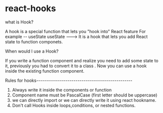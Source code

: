 # react-hooks

what is Hook?

A hook is a special function that lets you "hook into" React feature
For example -- useState
useState ---> It is a hook that lets you add React state to function componets.

When would I use a Hook?

If you write a function component and realize you need to add some state to it, previously you had to convert it to a class .
Now you can use a hook inside the existing function component.

Rules for hooks-------------------------------------------------
1. Always write it inside the components or function
2. Component name must be PascalCase (first letter should be uppercase)
3. we can directly import or we can directly write it using react hookname.
4. Don't call Hooks inside loops,conditions, or nested functions.

